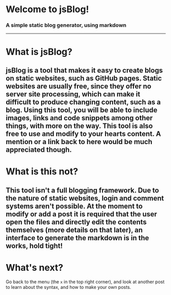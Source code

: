 # Welcome to jsBlog!
### A simple static blog generator, using markdown
---
# What is jsBlog?
jsBlog is a tool that makes it easy to create blogs on static websites, such as GitHub pages.
Static websites are usually free, since they offer no server site processing, which can make it difficult to produce changing content, such as a blog.
Using this tool, you will be able to include images, links and code snippets among other things, with more on the way.
This tool is also free to use and modify to your hearts content. A mention or a link back to here would be much appreciated though.
---
# What is this not?
This tool isn't a full blogging framework. Due to the nature of static websites, login and comment systems aren't possible.
At the moment to modify or add a post it is required that the user open the files and directly edit the contents themselves (more details on that later), an interface to generate the markdown is in the works, hold tight!
---
# What's next?
Go back to the menu (the `x` in the top right corner), and look at another post to learn about the syntax, and how to make your own posts.
